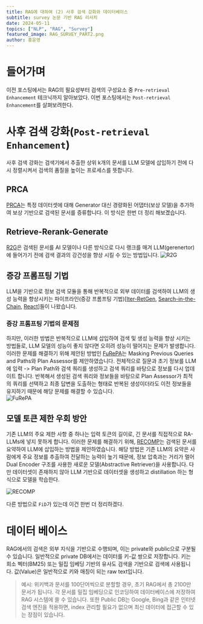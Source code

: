 ```yaml
---
title: RAG에 대하여 (2) 사후 검색 강화와 데이터베이스
subtitle: survey 논문 기반 RAG 리서치
date: 2024-05-11
topics: ["NLP", "RAG", "Survey"]
featured_image: RAG_SURVEY_PART2.png
author: 홍윤영
---
```


# 들어가며 

이전 포스팅에서는 RAG의 필요성부터 검색의 구성요소 중 `Pre-retrieval Enhancement` 테크닉까지 알아보았다. 이번 포스팅에서는 `Post-retrieval Enhancement`를 살펴보려한다.

# 사후 검색 강화(`Post-retrieval Enhancement`)
사후 검색 강화는 검색기에서 추출한 상위 k개의 문서를 LLM 모델에 삽입하기 전에 다시 정렬시켜서 검색의 품질을 높이는 프로세스를 뜻합니다. 

## PRCA
[PRCA](https://aclanthology.org/2023.emnlp-main.326/)는 특정 데이터셋에 대해 Generator 대신 경량화된 어댑터(보상 모델)을 추가하여 보상 기반으로 검색된 문서를 증류합니다. 이 방식은 한번 더 정리 해보곘습니다.

## Retrieve-Rerank-Generate
[R2G](https://arxiv.org/abs/2207.06300)은 검색된 문서를 AI 모델이나 다른 방식으로 다시 랭크를 매겨 LLM(gerenertor)에 들어가기 전에 검색 결과의 강건성을 향상 시킬 수 있는 방법입니다.
![R2G](/ABOUT_RAG_PT2/R2G.png)

## 증강 프롬프팅 기법
LLM을 기반으로 정보 검색 모듈을 통해 반복적으로 외부 데이터를 검색하여 LLM의 생성 능력을 향상시키는 파이프라인(증강 프롬프팅 기법)[[Iter-RetGen](https://arxiv.org/abs/2305.15294), [Search-in-the-Chain](https://arxiv.org/abs/2304.14732), [React](https://arxiv.org/abs/2210.03629)]들이 나왔습니다.

### 증강 프롬프팅 기법의 문제점
하지만, 이러한 방법은 반복적으로 LLM에 삽입하여 검색 및 생성 능력을 향상 시키는 방법들로, LLM 모델의 성능이 좋지 않다면 오히려 성능이 떨어지는 문제가 발생합니다. 이러한 문제를 해결하기 위해 제안된 방법인 [FuRePA](https://arxiv.org/abs/2309.12767)는 Masking Previous Queries and Paths와 Plan Assessor를 제안하였습니다. 전체적으로 질문과 초기 정보를 LLM에 입력 -> Plan Path와 검색 쿼리를 생성하고 검색 쿼리를 바탕으로 정보를 다시 업데이트 합니다. 반복해서 생성된 검색 쿼리와 정보들을 바탕으로 Plan Assessor가 최적의 쿼리를 선택하고 최종 답변을 도출하는 형태로 반복된 생성이더라도 이전 정보들을 유지하기 때문에 해당 문제를 해결할 수 있습니다.  
![FuRePA](/ABOUT_RAG_PT2/FuRePA.png)  

## 모델 토큰 제한 우회 방안
기존 LLM의 주요 제한 사항 중 하나는 입력 토큰의 길이로, 긴 문서를 직접적으로 RA-LLMs에 넣지 못하게 합니다. 이러한 문제를 해결하기 위해, [RECOMP](https://arxiv.org/abs/2310.04408)는 검색된 문서를 요약하여 LLM에 삽입하는 방법을 제안하였습니다. 해당 방법은 기존 LLM의 요약은 사람에게 주요 정보를 추출하여 전달하는 능력이 높기 때문에, 정보 압축과는 거리가 멀어 Dual Encoder 구조를 사용한 새로운 모델(Abstractive Retriever)을 사용합니다. 다만 데이터셋이 존재하지 않아 LLM 기반으로 데이터셋을 생성하고 distillation 하는 형식으로 모델을 학습한다. 

![RECOMP](/ABOUT_RAG_PT2/RECOMP.png)  

다른 방법으로 `FiD`가 있는데 이건 한번 더 정리하겠다.


# 데이터 베이스
RAG에서의 검색은 외부 지식을 기반으로 수행되며, 이는 private와 public으로 구분될 수 있습니다. 일반적으로 private DB에서는 데이터를 키-값 쌍으로 저장합니다. 키는 희소 벡터(BM25) 또는 밀집 임베딩 기반의 유사도 검색을 기반으로 검색에 사용됩니다. 값(Value)은 일반적으로 키와 매칭이 되는 raw text입니다.
> 예시: 위키백과 문서를 100단어씩으로 분할할 경우, 초기 RAG에서 총 2100만 문서가 됩니다. 각 문서를 밀집 임베딩으로 인코딩하여 데이터베이스에 저장하여 RAG 시스템에 쓸 수 있습니다.
 또한 Public DB는 Google, Bing과 같은 인터넷 검색 엔진을 적용하면, index 관리할 필요가 없으며 최신 데이터에 접근할 수 있는 장점이 있습니다.
